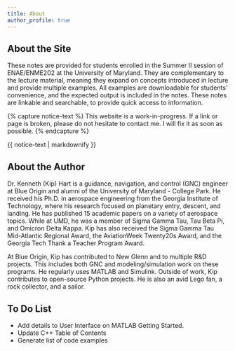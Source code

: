 ```yaml
---
title: About
author_profile: true
---
```


## About the Site
These notes are provided for students enrolled in the Summer II session of
ENAE/ENME202 at the University of Maryland.
They are complementary to the lecture material, meaning they expand on concepts
introduced in lecture and provide multiple examples.
All examples are downloadable for students' convenience, and the expected output
is included in the notes. These notes are linkable and searchable,
to provide quick access to information.

{% capture notice-text %}
This website is a work-in-progress. If a link or page is broken, please do not
hesitate to contact me. I will fix it as soon as possible.
{% endcapture %}

<div class="notice--info">{{ notice-text | markdownify }}</div>

## About the Author
Dr. Kenneth (Kip) Hart is a guidance, navigation, and control (GNC) engineer at Blue Origin
and alumni of the University of Maryland - College Park.
He received his Ph.D. in aerospace engineering from the Georgia Institute of Technology,
where his research focused on planetary entry, descent, and landing.
He has published 15 academic papers on a variety of aerospace topics.
While at UMD, he was a member of Sigma Gamma Tau, Tau Beta Pi, and Omicron Delta Kappa.
Kip has also received the Sigma Gamma Tau Mid-Atlantic Regional Award, the AviationWeek
Twenty20s Award, and the Georgia Tech Thank a Teacher Program Award.

At Blue Origin, Kip has contributed to New Glenn and to multiple R&D projects.
This includes both GNC and modeling/simulation work on these programs.
He regularly uses MATLAB and Simulink.
Outside of work, Kip contributes to open-source Python projects.
He is also an avid Lego fan, a rock collector, and a sailor.


## To Do List

* Add details to User Interface on MATLAB Getting Started.
* Update C++ Table of Contents
* Generate list of code examples
